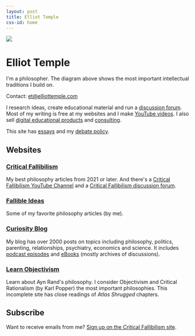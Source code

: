 ```yaml
---
layout: post
title: Elliot Temple
css-id: home
---
```


![](https://elliottemple.com/public/imgs/philosophy-tree.png)

# Elliot Temple

I'm a philosopher. The diagram above shows the most important intellectual traditions I build on.

Contact: [et@elliottemple.com][1]

I research ideas, create educational material and run a [discussion forum][2]. Most of my writing is free at my websites and I make [YouTube videos][5]. I also sell [digital educational products][3] and [consulting][4].

This site has [essays](https://www.elliottemple.com/essays) and my [debate policy](https://www.elliottemple.com/debate-policy).

## Websites

### <a href="https://criticalfallibilism.com">Critical Fallibilism</a>

My best philosophy articles from 2021 or later. And there's a [Critical Fallibilism YouTube Channel](https://www.youtube.com/channel/UCboFQkqYkUW9Rdnvjbwyepg) and a [Critical Fallibilism discussion forum](https://discuss.criticalfallibilism.com).

### <a href="https://fallibleideas.com">Fallible Ideas</a>

Some of my favorite philosophy articles (by me).

### <a href="https://curi.us">Curiosity Blog</a>

My blog has over 2000 posts on topics including philosophy, politics, parenting, relationships, psychiatry, economics and science. It includes [podcast episodes][6] and [eBooks][8] (mostly archives of discussions).

### <a href="https://www.learnobjectivism.com">Learn Objectivism</a>

Learn about Ayn Rand's philosophy. I consider Objectivism and Critical Rationalism (by Karl Popper) the most important philosophies. This incomplete site has close readings of *Atlas Shrugged* chapters.

## Subscribe

Want to receive emails from me? [Sign up on the Critical Fallibilism site](https://criticalfallibilism.com/#/portal/signup).


[1]:	mailto:et@elliottemple.com
[2]:	https://discuss.criticalfallibilism.com
[3]:	/store
[4]:	/consulting
[5]:	https://www.youtube.com/user/curi42/playlists
[6]:	https://curi.us/podcast/
[8]:	https://curi.us/ebooks
[9]:	https://fallibleideas.com/books